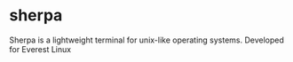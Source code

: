 # sherpa
Sherpa is a lightweight terminal for unix-like operating systems. Developed for Everest Linux
